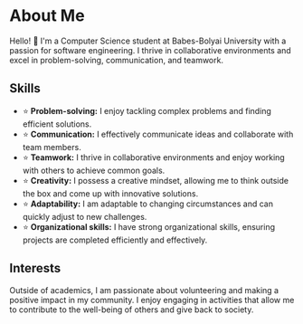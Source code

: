 # About Me

Hello! 👋 I'm a Computer Science student at Babes-Bolyai University with a passion for software engineering. I thrive in collaborative environments and excel in problem-solving, communication, and teamwork.

## Skills

- ⭐️ **Problem-solving:** I enjoy tackling complex problems and finding efficient solutions.
- ⭐️ **Communication:** I effectively communicate ideas and collaborate with team members.
- ⭐️ **Teamwork:** I thrive in collaborative environments and enjoy working with others to achieve common goals.
- ⭐️ **Creativity:** I possess a creative mindset, allowing me to think outside the box and come up with innovative solutions.
- ⭐️ **Adaptability:** I am adaptable to changing circumstances and can quickly adjust to new challenges.
- ⭐️ **Organizational skills:** I have strong organizational skills, ensuring projects are completed efficiently and effectively.

## Interests

Outside of academics, I am passionate about volunteering and making a positive impact in my community. I enjoy engaging in activities that allow me to contribute to the well-being of others and give back to society.


